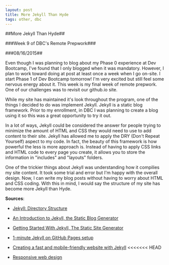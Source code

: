 ```yaml
---
layout: post
title: More Jekyll Than Hyde
tags: other, dbc
---
```

##More Jekyll Than Hyde##

###Week 9 of DBC's Remote Prepwork###

###08/16/2015##

Even though I was planning to blog about my Phase 0 experience at Dev Bootcamp, I've found that I only blogged when it was mandatory. However, I plan to work toward doing at post at least once a week when I go on-site. I start Phase 1 of Dev Bootcamp tomorrow! I'm very excited but still feel some nervous energy about it. This week is my final week of remote prepwork. One of our challenges was to revisit our github.io site.

While my site has maintained it's look throughout the program, one of the things I decided to do was implement Jekyll. Jekyll is a static blog framework. Prior to my enrollment, in DBC I was planning to create a blog using it so this was a great opportunity to try it out.

In a lot of ways, Jekyll could be considered the answer for people trying to minimize the amount of HTML and CSS they would need to use to add content to their site. Jekyll has allowed me to apply the DRY (Don't Repeat Yourself) aspect to my code. In fact, the beauty of this framework is how powerful the less is more approach is. Instead of having to apply CSS links and HTML code to every page you create, it allows you to store the information in "includes" and "layouts" folders.

One of the trickier things about Jekyll was understanding how it compilies my site content. It took some trial and error but I'm happy with the overall design. Now, I can write my blog posts without having to worry about HTML and CSS coding. With this in mind, I would say the structure of my site has become more Jekyll than Hyde.

**Sources**:

- [Jekyll: Directory Structure](http://jekyllrb.com/docs/structure/)

- [An Introduction to Jekyll, the Static Blog Generator](http://sdlambert.github.io/2015/03/15/an-overview-of-jekyll-the-static-blogging-platform/)

- [Getting Started With Jekyll, The Static Site Generator](https://www.youtube.com/watch?v=iWowJBRMtpc)

- [1-minute Jekyll on GitHub Pages setup](http://onthecode.com/post/2015/06/16/1-minute-jekyll-on-github-pages-setup.html)

- [Creating a fast and mobile-friendly website with Jekyll](http://nicolashery.com/fast-mobile-friendly-website-with-jekyll/)
<<<<<<< HEAD

- [Responsive web design](https://en.wikipedia.org/wiki/Responsive_web_design)